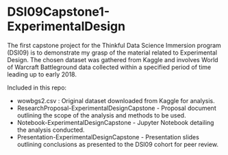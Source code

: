 # DSI09Capstone1-ExperimentalDesign
The first capstone project for the Thinkful Data Science Immersion program (DSI09) is to demonstrate my grasp of the material related to Experimental Design. The chosen dataset was gathered from Kaggle and involves World of Warcraft Battleground data collected within a specified period of time leading up to early 2018.

Included in this repo:
  - wowbgs2.csv : Original dataset downloaded from Kaggle for analysis.
  - ResearchProposal-ExperimentalDesignCapstone - Proposal document outlining the scope of the analysis and methods to be used.
  - Notebook-ExperimentalDesignCapstone - Jupyter Notebook detailing the analysis conducted.
  - Presentation-ExperimentalDesignCapstone - Presentation slides outlining conclusions as presented to the DSI09 cohort for peer review.

